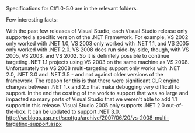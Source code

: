 Specifications for C#1.0-5.0 are in the relevant folders.

Few interesting facts:

With the past few releases of Visual Studio, each Visual Studio release only supported a specific version of the .NET Framework.
For example, VS 2002 only worked with .NET 1.0, VS 2003 only worked with .NET 1.1, and VS 2005 only worked with .NET 2.0.
VS 2008 does run side-by-side, though, with VS 2005, VS 2003, and VS 2002.
So it is definitely possible to continue targeting .NET 1.1 projects using VS 2003 on the same machine as VS 2008.
Unfortunately the VS 2008 multi-targeting support only works with .NET 2.0, .NET 3.0 and .NET 3.5 - and not against older versions of the framework. The reason for this is that there were significant CLR engine changes between .NET 1.x and 2.x that make debugging very difficult to support. In the end the costing of the work to support that was so large and impacted so many parts of Visual Studio that we weren't able to add 1.1 support in this release.
Visual Studio 2005 only supports .NET 2.0 out-of-the-box. It can be updated to support .NET 3.0.
http://weblogs.asp.net/scottgu/archive/2007/06/20/vs-2008-multi-targeting-support.aspx


